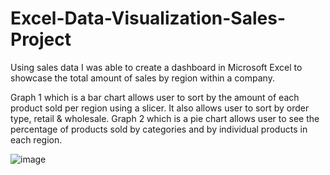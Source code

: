 # Excel-Data-Visualization-Sales-Project

Using sales data I was able to create a dashboard in Microsoft Excel to showcase the total amount of sales by region within a company. 

Graph 1 which is a bar chart allows user to sort by the amount of each product sold per region using a slicer. It also allows user to sort by order type, retail & wholesale.
Graph 2 which is a pie chart allows user to see the percentage of products sold by categories and by individual products in each region.

![image](https://user-images.githubusercontent.com/104981881/221384370-2de6dc83-813f-4d0c-9dfa-c06d249d91f8.png)
